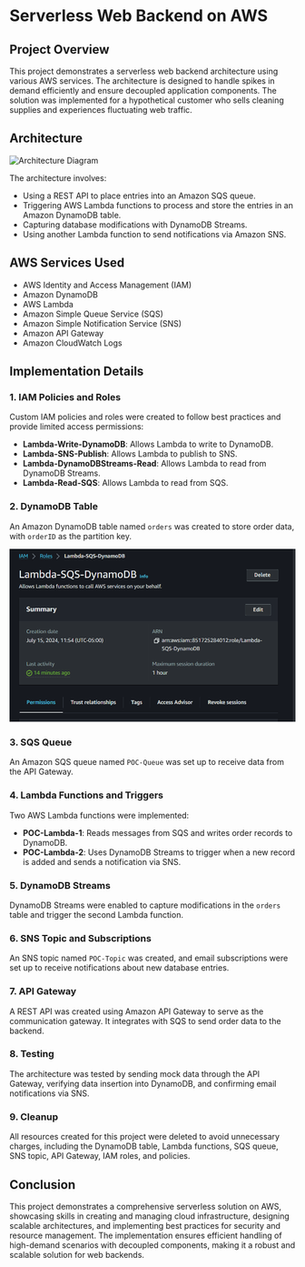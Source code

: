# Serverless Web Backend on AWS

## Project Overview

This project demonstrates a serverless web backend architecture using various AWS services. The architecture is designed to handle spikes in demand efficiently and ensure decoupled application components. The solution was implemented for a hypothetical customer who sells cleaning supplies and experiences fluctuating web traffic.

## Architecture

![Architecture Diagram](architecture/ynamoDB.png)

The architecture involves:
- Using a REST API to place entries into an Amazon SQS queue.
- Triggering AWS Lambda functions to process and store the entries in an Amazon DynamoDB table.
- Capturing database modifications with DynamoDB Streams.
- Using another Lambda function to send notifications via Amazon SNS.

## AWS Services Used
- AWS Identity and Access Management (IAM)
- Amazon DynamoDB
- AWS Lambda
- Amazon Simple Queue Service (SQS)
- Amazon Simple Notification Service (SNS)
- Amazon API Gateway
- Amazon CloudWatch Logs

## Implementation Details

### 1. IAM Policies and Roles
Custom IAM policies and roles were created to follow best practices and provide limited access permissions:
- **Lambda-Write-DynamoDB**: Allows Lambda to write to DynamoDB.
- **Lambda-SNS-Publish**: Allows Lambda to publish to SNS.
- **Lambda-DynamoDBStreams-Read**: Allows Lambda to read from DynamoDB Streams.
- **Lambda-Read-SQS**: Allows Lambda to read from SQS.

### 2. DynamoDB Table
An Amazon DynamoDB table named `orders` was created to store order data, with `orderID` as the partition key.

![DynamoDB](Screenshots/DynamoDB.png)
### 3. SQS Queue
An Amazon SQS queue named `POC-Queue` was set up to receive data from the API Gateway.

### 4. Lambda Functions and Triggers
Two AWS Lambda functions were implemented:
- **POC-Lambda-1**: Reads messages from SQS and writes order records to DynamoDB.
- **POC-Lambda-2**: Uses DynamoDB Streams to trigger when a new record is added and sends a notification via SNS.

### 5. DynamoDB Streams
DynamoDB Streams were enabled to capture modifications in the `orders` table and trigger the second Lambda function.

### 6. SNS Topic and Subscriptions
An SNS topic named `POC-Topic` was created, and email subscriptions were set up to receive notifications about new database entries.

### 7. API Gateway
A REST API was created using Amazon API Gateway to serve as the communication gateway. It integrates with SQS to send order data to the backend.

### 8. Testing
The architecture was tested by sending mock data through the API Gateway, verifying data insertion into DynamoDB, and confirming email notifications via SNS.

### 9. Cleanup
All resources created for this project were deleted to avoid unnecessary charges, including the DynamoDB table, Lambda functions, SQS queue, SNS topic, API Gateway, IAM roles, and policies.

## Conclusion
This project demonstrates a comprehensive serverless solution on AWS, showcasing skills in creating and managing cloud infrastructure, designing scalable architectures, and implementing best practices for security and resource management. The implementation ensures efficient handling of high-demand scenarios with decoupled components, making it a robust and scalable solution for web backends.
